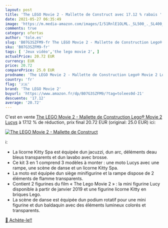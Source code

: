 ```yaml
---
layout: post
title: 'The LEGO Movie 2 - Mallette de Construct avec 17.12 % rabais '
date: 2021-05-27 06:35:49
image: 'https://m.media-amazon.com/images/I/51RnlE1OLML._SL500_._SL400_.jpg'
comments: true
category: ofertas
author: 'tole.es'
slug: 'B07G3SZFM9-fr The LEGO Movie 2 - Mallette de Construction Lego® Movie 2...'
sku: 'B07G3SZFM9-fr'
tags: [ 'Jeux vidéo','the lego movie 2', ]
actualPrice: 20.72 EUR
currency: EUR
price: 20.72
comparePrice: 25.0 EUR
prodname: 'The LEGO Movie 2 - Mallette de Construction Lego® Movie 2 Lucys'
country: 'fr'
flag: '🇫🇷'
brand: 'The LEGO Movie 2'
buyurl: 'https://www.amazon.fr/dp/B07G3SZFM9/?tag=tolees0d-21'
descuento: '17.12'
average: '20.72'
---
```


C'est en vente [The LEGO Movie 2 - Mallette de Construction Lego® Movie 2 Lucys](https://www.amazon.fr/dp/B07G3SZFM9/?tag=tolees0d-21)  à  17.12 % de réduction, prix final  20.72 EUR (original: 25.0 EUR) ici:

[![The LEGO Movie 2 - Mallette de Construct](https://m.media-amazon.com/images/I/51RnlE1OLML._SL500_._SL400_.jpg)](https://www.amazon.fr/dp/B07G3SZFM9/?tag=tolees0d-21)

ℹ️:

- La licorne Kitty Spa est équipée dun jacuzzi, dun arc, déléments deau bleus transparents et dun lavabo avec brosse.
- Ce kit 3 en 1 comprend 3 modèles à monter : une moto Lucys avec une rampe, une scène de danse et un licorne Kitty Spa.
- La moto est équipée dun siège minifigurine et la rampe dispose de 2 éléments de flamme transparents.
- Contient 2 figurines du film « The Lego Movie 2 » : la mini figurine Lucy disponible à partir de janvier 2019 et une figurine licorne Kitty en briques Lego.
- La scène de danse est équipée dun podium rotatif pour une mini figurine et dun baldaquin avec des éléments lumineux colorés et transparents.

[🛒 Achète-le!!](https://www.amazon.fr/dp/B07G3SZFM9/?tag=tolees0d-21)
